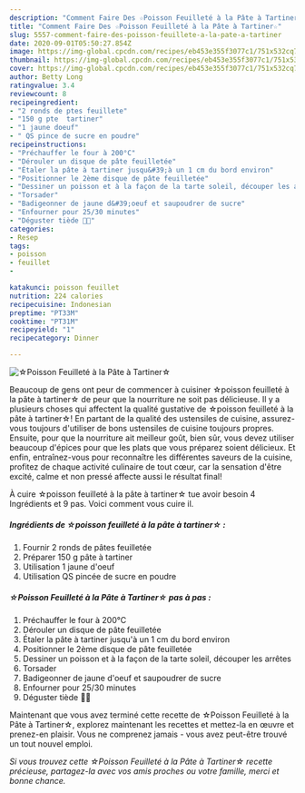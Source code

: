 ```yaml
---
description: "Comment Faire Des ☆Poisson Feuilleté à la Pâte à Tartiner☆"
title: "Comment Faire Des ☆Poisson Feuilleté à la Pâte à Tartiner☆"
slug: 5557-comment-faire-des-poisson-feuillete-a-la-pate-a-tartiner
date: 2020-09-01T05:50:27.854Z
image: https://img-global.cpcdn.com/recipes/eb453e355f3077c1/751x532cq70/☆poisson-feuillete-a-la-pate-a-tartiner☆-photo-principale-de-la-recette.jpg
thumbnail: https://img-global.cpcdn.com/recipes/eb453e355f3077c1/751x532cq70/☆poisson-feuillete-a-la-pate-a-tartiner☆-photo-principale-de-la-recette.jpg
cover: https://img-global.cpcdn.com/recipes/eb453e355f3077c1/751x532cq70/☆poisson-feuillete-a-la-pate-a-tartiner☆-photo-principale-de-la-recette.jpg
author: Betty Long
ratingvalue: 3.4
reviewcount: 8
recipeingredient:
- "2 ronds de ptes feuillete"
- "150 g pte  tartiner"
- "1 jaune doeuf"
- " QS pince de sucre en poudre"
recipeinstructions:
- "Préchauffer le four à 200°C"
- "Dérouler un disque de pâte feuilletée"
- "Étaler la pâte à tartiner jusqu&#39;à un 1 cm du bord environ"
- "Positionner le 2ème disque de pâte feuilletée"
- "Dessiner un poisson et à la façon de la tarte soleil, découper les arrêtes"
- "Torsader"
- "Badigeonner de jaune d&#39;oeuf et saupoudrer de sucre"
- "Enfourner pour 25/30 minutes"
- "Déguster tiède 🤤😋"
categories:
- Resep
tags:
- poisson
- feuillet
- 

katakunci: poisson feuillet  
nutrition: 224 calories
recipecuisine: Indonesian
preptime: "PT33M"
cooktime: "PT31M"
recipeyield: "1"
recipecategory: Dinner

---
```



![☆Poisson Feuilleté à la Pâte à Tartiner☆](https://img-global.cpcdn.com/recipes/eb453e355f3077c1/751x532cq70/☆poisson-feuillete-a-la-pate-a-tartiner☆-photo-principale-de-la-recette.jpg)

Beaucoup de gens ont peur de commencer à cuisiner ☆poisson feuilleté à la pâte à tartiner☆ de peur que la nourriture ne soit pas délicieuse. Il y a plusieurs choses qui affectent la qualité gustative de ☆poisson feuilleté à la pâte à tartiner☆! En partant de la qualité des ustensiles de cuisine, assurez-vous toujours d'utiliser de bons ustensiles de cuisine toujours propres. Ensuite, pour que la nourriture ait meilleur goût, bien sûr, vous devez utiliser beaucoup d'épices pour que les plats que vous préparez soient délicieux. Et enfin, entraînez-vous pour reconnaître les différentes saveurs de la cuisine, profitez de chaque activité culinaire de tout cœur, car la sensation d'être excité, calme et non pressé affecte aussi le résultat final!

<!--inarticleads1-->

À cuire ☆poisson feuilleté à la pâte à tartiner☆ tue avoir besoin 4 Ingrédients et 9 pas. Voici comment vous cuire il.

##### Ingrédients de ☆poisson feuilleté à la pâte à tartiner☆ :

1. Fournir 2 ronds de pâtes feuilletée
1. Préparer 150 g pâte à tartiner
1. Utilisation 1 jaune d&#39;oeuf
1. Utilisation  QS pincée de sucre en poudre




<!--inarticleads2-->

##### ☆Poisson Feuilleté à la Pâte à Tartiner☆ pas à pas :

1. Préchauffer le four à 200°C
1. Dérouler un disque de pâte feuilletée
1. Étaler la pâte à tartiner jusqu&#39;à un 1 cm du bord environ
1. Positionner le 2ème disque de pâte feuilletée
1. Dessiner un poisson et à la façon de la tarte soleil, découper les arrêtes
1. Torsader
1. Badigeonner de jaune d&#39;oeuf et saupoudrer de sucre
1. Enfourner pour 25/30 minutes
1. Déguster tiède 🤤😋




<!--inarticleads1-->

<p>
Maintenant que vous avez terminé cette recette de ☆Poisson Feuilleté à la Pâte à Tartiner☆, explorez maintenant les recettes et mettez-la en œuvre et prenez-en plaisir. Vous ne comprenez jamais - vous avez peut-être trouvé un tout nouvel emploi.
</p>

<p>
<i>Si vous trouvez cette ☆Poisson Feuilleté à la Pâte à Tartiner☆ recette précieuse, partagez-la avec vos amis proches ou votre famille, merci et bonne chance.</i>
</p>
